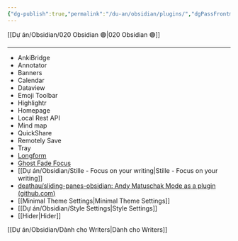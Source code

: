 ```yaml
---
{"dg-publish":true,"permalink":"/du-an/obsidian/plugins/","dgPassFrontmatter":true}
---
```


[[Dự án/Obsidian/020 Obsidian 🟣\|020 Obsidian 🟣]]
___
- AnkiBridge
- Annotator
- Banners
- Calendar
- Dataview
- Emoji Toolbar
- Highlightr
- Homepage
- Local Rest API
- Mind map
- QuickShare
- Remotely Save
- Tray
- [Longform](https://github.com/kevboh/longform)
- [Ghost Fade Focus](https://github.com/skipadu/obsidian-ghost-fade-focus)
- [[Dự án/Obsidian/Stille - Focus on your writing\|Stille - Focus on your writing]]
- [deathau/sliding-panes-obsidian: Andy Matuschak Mode as a plugin (github.com)](https://github.com/deathau/sliding-panes-obsidian)
- [[Minimal Theme Settings\|Minimal Theme Settings]]
- [[Dự án/Obsidian/Style Settings\|Style Settings]]
- [[Hider\|Hider]]

[[Dự án/Obsidian/Dành cho Writers\|Dành cho Writers]]